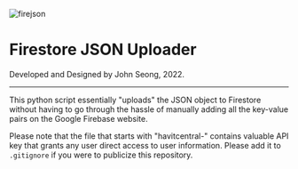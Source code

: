 ![firejson](https://user-images.githubusercontent.com/35755386/210025337-6ab3ad25-99c8-4ca2-8648-397df403cc25.png)

# Firestore JSON Uploader

Developed and Designed by John Seong, 2022.

---

This python script essentially "uploads" the JSON object to Firestore without having to go through the hassle of manually adding all the key-value pairs on the Google Firebase website.

Please note that the file that starts with "havitcentral-" contains valuable API key that grants any user direct access to user information. Please add it to ```.gitignore``` if you were to publicize this repository.

